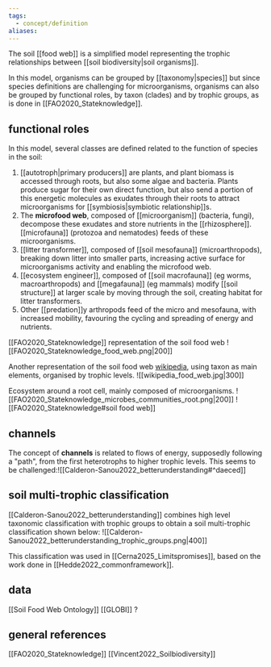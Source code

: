 ```yaml
---
tags:
  - concept/definition
aliases:
---
```

The soil [[food web]] is a simplified model representing the trophic relationships between [[soil biodiversity|soil organisms]].

In this model, organisms can be grouped by [[taxonomy|species]] but since species definitions are challenging for microorganisms, organisms can also be grouped by functional roles, by taxon (clades) and by trophic groups, as is done in [[FAO2020_Stateknowledge]].
## functional roles
In this model, several classes are defined related to the function of species in the soil:
1. [[autotroph|primary producers]] are plants, and plant biomass is accessed through roots, but also some algae and bacteria. Plants produce sugar for their own direct function, but also send a portion of this energetic molecules as exudates through their roots to attract microorganisms for [[symbiosis|symbiotic relationship]]s.
2. The **microfood web**, composed of [[microorganism]] (bacteria, fungi), decompose these exudates and store nutrients in the [[rhizosphere]]. [[microfauna]] (protozoa and nematodes) feeds of these microorganisms.
3. [[litter transformer]], composed of [[soil mesofauna]] (microarthropods), breaking down litter into smaller parts, increasing active surface for microorganisms activity and enabling the microfood web.
4. [[ecosystem engineer]], composed of [[soil macrofauna]] (eg worms, macroarthropods) and [[megafauna]] (eg mammals) modify [[soil structure]] at larger scale by moving through the soil, creating habitat for litter transformers.
5. Other [[predation]]y arthropods feed of the micro and mesofauna, with increased mobility, favouring the cycling and spreading of energy and nutrients.

[[FAO2020_Stateknowledge]] representation of the soil food web
![[FAO2020_Stateknowledge_food_web.png|200]]

Another representation of the soil food web [wikipedia](https://en.wikipedia.org/wiki/Food_web#Kinds_of_food_webs), using taxon as main elements, organised by trophic levels.
![[wikipedia_food_web.jpg|300]]

Ecosystem around a root cell, mainly composed of microorganisms.
![[FAO2020_Stateknowledge_microbes_communities_root.png|200]]
 ![[FAO2020_Stateknowledge#soil food web]]
## channels
The concept of **channels** is related to flows of energy, supposedly following a "path", from the first heterotrophs to higher trophic levels. This seems to be challenged:![[Calderon-Sanou2022_betterunderstanding#^daeced]]

## soil multi-trophic classification
[[Calderon-Sanou2022_betterunderstanding]] combines high level taxonomic classification with trophic groups to obtain a soil multi-trophic classification shown below:
![[Calderon-Sanou2022_betterunderstanding_trophic_groups.png|400]]

This classification was used in [[Cerna2025_Limitspromises]], based on the work done in [[Hedde2022_commonframework]].
## data
[[Soil Food Web Ontology]]
[[GLOBI]] ?
## general references
[[FAO2020_Stateknowledge]]
[[Vincent2022_Soilbiodiversity]]